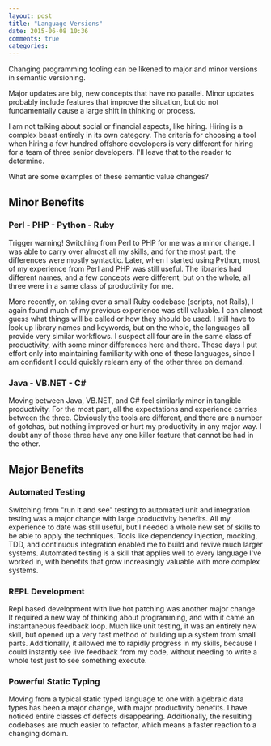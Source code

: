 ```yaml
---
layout: post
title: "Language Versions"
date: 2015-06-08 10:36
comments: true
categories: 
---
```


Changing programming tooling can be likened to major and minor versions in
semantic versioning.

Major updates are big, new concepts that have no parallel. Minor updates
probably include features that improve the situation, but do not fundamentally
cause a large shift in thinking or process.

I am not talking about social or financial aspects, like hiring. Hiring is a
complex beast entirely in its own category. The criteria for choosing a tool
when hiring a few hundred offshore developers is very different for hiring for a
team of three senior developers. I'll leave that to the reader to determine.

What are some examples of these semantic value changes?

## Minor Benefits

### Perl - PHP - Python - Ruby

Trigger warning! Switching from Perl to PHP for me was a minor change. I was
able to carry over almost all my skills, and for the most part, the differences
were mostly syntactic. Later, when I started using Python, most of my experience
from Perl and PHP was still useful. The libraries had different names, and a few
concepts were different, but on the whole, all three were in a same class of
productivity for me.

More recently, on taking over a small Ruby codebase (scripts, not Rails), I again
found much of my previous experience was still valuable. I can almost guess what
things will be called or how they should be used. I still have to look up
library names and keywords, but on the whole, the languages all provide very
similar workflows. I suspect all four are in the same class of productivity,
with some minor differences here and there. These days I put effort only into
maintaining familiarity with one of these languages, since I am confident I
could quickly relearn any of the other three on demand.

### Java - VB.NET - C#

Moving between Java, VB.NET, and C# feel similarly minor in tangible
productivity. For the most part, all the expectations and experience
carries between the three. Obviously the tools are different, and there are a
number of gotchas, but nothing improved or hurt my productivity in any major
way. I doubt any of those three have any one killer feature that cannot be had
in the other. 

## Major Benefits

### Automated Testing

Switching from "run it and see" testing to automated unit and integration
testing was a major change with large productivity benefits. All my experience
to date was still useful, but I needed a whole new set of skills to be able to
apply the techniques. Tools like dependency injection, mocking, TDD, and
continuous integration enabled me to build and revive much larger
systems. Automated testing is a skill that applies well to every language I've
worked in, with benefits that grow increasingly valuable with more complex
systems.

### REPL Development

Repl based development with live hot patching was another major change. It
required a new way of thinking about programming, and with it came an
instantaneous feedback loop. Much like unit testing, it was an entirely new
skill, but opened up a very fast method of building up a system from small
parts. Additionally, it allowed me to rapidly progress in my skills, because I
could instantly see live feedback from my code, without needing to write a whole
test just to see something execute.

### Powerful Static Typing

Moving from a typical static typed language to one with algebraic data types has
been a major change, with major productivity benefits. I have noticed entire
classes of defects disappearing. Additionally, the resulting codebases are much
easier to refactor, which means a faster reaction to a changing domain.

